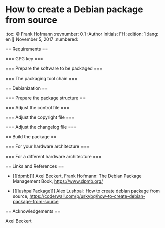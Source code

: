 How to create a Debian package from source
==========================================
:toc:
:copyright: Frank Hofmann
:revnumber: 0.1
:Author Initials: FH
:edition: 1
:lang: en
:date: November 5, 2017
:numbered:

== Requirements ==

=== GPG key ===

=== Prepare the software to be packaged ===

=== The packaging tool chain ===

== Debianization ==

=== Prepare the package structure ==

=== Adjust the control file ===

=== Adjust the copyright file ===

=== Adjust the changelog file ===

== Build the package ==

=== For your hardware architecture ===

=== For a different hardware architecture ===

== Links and References ==

- [[[dpmb]]] Axel Beckert, Frank Hofmann: The Debian Package Management
  Book, https://www.dpmb.org/

- [[[lushpaiPackage]]] Alex Lushpai: How to create debian package from source, https://coderwall.com/p/urkybq/how-to-create-debian-package-from-source

== Acknowledgements ==

Axel Beckert
